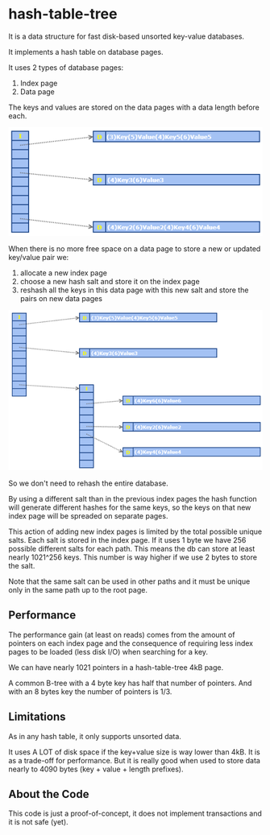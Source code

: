 # hash-table-tree

It is a data structure for fast disk-based unsorted key-value databases.

It implements a hash table on database pages.

It uses 2 types of database pages:

1. Index page
2. Data page

The keys and values are stored on the data pages with a data length before each.

![img1](images/img1.png)

When there is no more free space on a data page to store a new or updated key/value pair we:

1. allocate a new index page
2. choose a new hash salt and store it on the index page
3. reshash all the keys in this data page with this new salt and store the pairs on new data pages

![img2](images/img2.png)

So we don't need to rehash the entire database.

By using a different salt than in the previous index pages the hash function will generate different hashes for the same keys, so the keys on that new index page will be spreaded on separate pages.

This action of adding new index pages is limited by the total possible unique salts. Each salt is stored in the index page.
If it uses 1 byte we have 256 possible different salts for each path. This means the db can store at least nearly 1021^256 keys.
This number is way higher if we use 2 bytes to store the salt.

Note that the same salt can be used in other paths and it must be unique only in the same path up to the root page.

## Performance

The performance gain (at least on reads) comes from the amount of pointers on each index page and the consequence of requiring less index pages to be loaded (less disk I/O) when searching for a key.

We can have nearly 1021 pointers in a hash-table-tree 4kB page.

A common B-tree with a 4 byte key has half that number of pointers. And with an 8 bytes key the number of pointers is 1/3.

## Limitations

As in any hash table, it only supports unsorted data.

It uses A LOT of disk space if the key+value size is way lower than 4kB. It is as a trade-off for performance. But it is really good when used to store data nearly to 4090 bytes (key + value + length prefixes).

## About the Code

This code is just a proof-of-concept, it does not implement transactions and it is not safe (yet).
